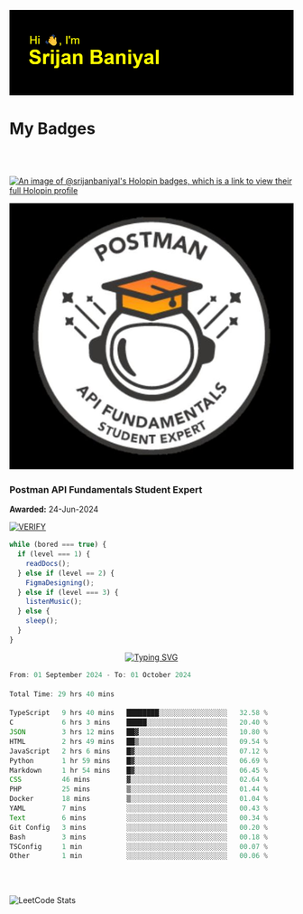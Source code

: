 ![Header](./header.png)

# My Badges

<Br />
<Br />

[![An image of @srijanbaniyal's Holopin badges, which is a link to view their full Holopin profile](https://holopin.me/srijanbaniyal)](https://holopin.io/@srijanbaniyal)

[![Postman API Fundamentals Student Expert](/Postman.jpeg)](https://api.badgr.io/public/assertions/r9BLLy0oTfKJBbkGuDI1zA)

### Postman API Fundamentals Student Expert

**Awarded:** 24-Jun-2024

[![VERIFY](https://img.shields.io/badge/VERIFY-blue)](https://badgecheck.io?url=https%3A%2F%2Fapi.badgr.io%2Fpublic%2Fassertions%2Fr9BLLy0oTfKJBbkGuDI1zA)

```javascript
while (bored === true) {
  if (level === 1) {
    readDocs();
  } else if (level == 2) {
    FigmaDesigning();
  } else if (level === 3) {
    listenMusic();
  } else {
    sleep();
  }
}
```

<p align="center">
  <a href="https://git.io/typing-svg"><img src="https://readme-typing-svg.demolab.com?font=Tilt+Prism&size=30&pause=1000&color=0FF75B&center=true&vCenter=true&width=800&height=80&lines=Time+spent+on+various+Programming+languages" alt="Typing SVG" /></a>
</p>

<!--START_SECTION:waka-->

```TypeScript
From: 01 September 2024 - To: 01 October 2024

Total Time: 29 hrs 40 mins

TypeScript   9 hrs 40 mins   ████████░░░░░░░░░░░░░░░░░   32.58 %
C            6 hrs 3 mins    █████░░░░░░░░░░░░░░░░░░░░   20.40 %
JSON         3 hrs 12 mins   ██▓░░░░░░░░░░░░░░░░░░░░░░   10.80 %
HTML         2 hrs 49 mins   ██▒░░░░░░░░░░░░░░░░░░░░░░   09.54 %
JavaScript   2 hrs 6 mins    █▓░░░░░░░░░░░░░░░░░░░░░░░   07.12 %
Python       1 hr 59 mins    █▓░░░░░░░░░░░░░░░░░░░░░░░   06.69 %
Markdown     1 hr 54 mins    █▓░░░░░░░░░░░░░░░░░░░░░░░   06.45 %
CSS          46 mins         ▓░░░░░░░░░░░░░░░░░░░░░░░░   02.64 %
PHP          25 mins         ▒░░░░░░░░░░░░░░░░░░░░░░░░   01.44 %
Docker       18 mins         ▒░░░░░░░░░░░░░░░░░░░░░░░░   01.04 %
YAML         7 mins          ░░░░░░░░░░░░░░░░░░░░░░░░░   00.43 %
Text         6 mins          ░░░░░░░░░░░░░░░░░░░░░░░░░   00.34 %
Git Config   3 mins          ░░░░░░░░░░░░░░░░░░░░░░░░░   00.20 %
Bash         3 mins          ░░░░░░░░░░░░░░░░░░░░░░░░░   00.18 %
TSConfig     1 min           ░░░░░░░░░░░░░░░░░░░░░░░░░   00.07 %
Other        1 min           ░░░░░░░░░░░░░░░░░░░░░░░░░   00.06 %
```

<!--END_SECTION:waka-->

<Br />
<Br />

![LeetCode Stats](https://leetcard.jacoblin.cool/Srijan-Baniyal?theme=dark&font=Rasa&ext=contest)

